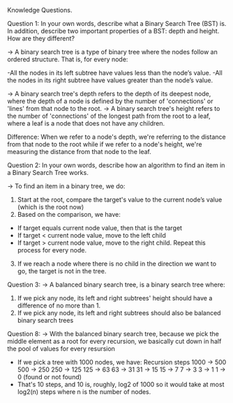 Knowledge Questions.

Question 1: In your own words, describe what a Binary Search Tree (BST) is.
In addition, describe two important properties of a BST: depth and height. How are they different?

-> A binary search tree is a type of binary tree where the nodes follow an ordered structure.
That is, for every node:

-All the nodes in its left subtree have values less than the node’s value.
-All the nodes in its right subtree have values greater than the node’s value.

-> A binary search tree's depth refers to the depth of its deepest node, where the depth of a node is defined by the number of 'connections' or 'lines' from that node to the root. 
-> A binary search tree's height refers to the number of 'connections' of the longest path from the root to a leaf, where a leaf is a node that does not have any children. 

Difference: When we refer to a node's depth, we're referring to the distance from that node to the root while if we refer to a node's height, we're measuring the distance from that node to the leaf. 

Question 2: In your own words, describe how an algorithm to find an item in a Binary Search Tree works.

-> To find an item in a binary tree, we do:
1. Start at the root, compare the target's value to the current node’s value (which is the root now) 
2. Based on the comparison, we have:
- If target equals current node value, then that is the target
- If target < current node value, move to the left child
- If target > current node value, move to the right child.
  Repeat this process for every node. 

3. If we reach a node where there is no child in the direction we want to go, the target is not in the tree.

Question 3: 
-> A balanced binary search tree, is a binary search tree where:
1. If we pick any node, its left and right subtrees' height should have a difference of no more than 1. 
2. If we pick any node, its left and right subtrees should also be balanced binary search trees

Question 8:
-> With the balanced binary search tree, because we pick the middle element as a root for every recursion, we basically cut down in half the pool of values for every resursion
- If we pick a tree with 1000 nodes, we have:
    Recursion steps
    1000 → 500
    500 → 250
    250 → 125
    125 → 63
    63 → 31
    31 → 15
    15 → 7
    7 → 3
    3 → 1
    1 → 0 (found or not found)
- That's 10 steps, and 10 is, roughly, log2 of 1000 so it would take at most log2(n) steps where n is the number of nodes. 